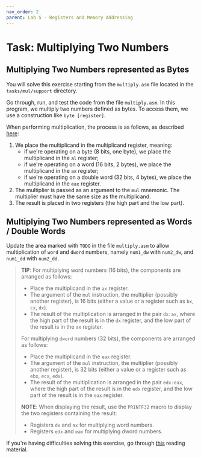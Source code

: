 ```yaml
---
nav_order: 2
parent: Lab 5 - Registers and Memory Addressing
---
```


# Task: Multiplying Two Numbers

## Multiplying Two Numbers represented as Bytes

You will solve this exercise starting from the `multiply.asm` file located in the `tasks/mul/support` directory.

Go through, run, and test the code from the file `multiply.asm`.
In this program, we multiply two numbers defined as bytes.
To access them, we use a construction like `byte [register]`.

When performing multiplication, the process is as follows, as described [here](https://en.wikibooks.org/wiki/X86_Assembly/Arithmetic):

1. We place the multiplicand in the multiplicand register, meaning:
    - if we're operating on a byte (8 bits, one byte), we place the multiplicand in the `al` register;
    - if we're operating on a word (16 bits, 2 bytes), we place the multiplicand in the `ax` register;
    - if we're operating on a double word (32 bits, 4 bytes), we place the multiplicand in the `eax` register.
1. The multiplier is passed as an argument to the `mul` mnemonic.
The multiplier must have the same size as the multiplicand.
1. The result is placed in two registers (the high part and the low part).

## Multiplying Two Numbers represented as Words / Double Words

Update the area marked with `TODO` in the file `multiply.asm` to allow multiplication of `word` and `dword` numbers, namely `num1_dw` with `num2_dw`, and `num1_dd` with `num2_dd`.

> **TIP**: For multiplying word numbers (16 bits), the components are arranged as follows:
>
> - Place the multiplicand in the `ax` register.
> - The argument of the `mul` instruction, the multiplier (possibly another register), is 16 bits (either a value or a register such as `bx`, `cx`, `dx`).
> - The result of the multiplication is arranged in the pair `dx:ax`, where the high part of the result is in the `dx` register, and the low part of the result is in the `ax` register.
>
> For multiplying `dword` numbers (32 bits), the components are arranged as follows:
>
> - Place the multiplicand in the `eax` register.
> - The argument of the `mul` instruction, the multiplier (possibly another register), is 32 bits (either a value or a register such as `ebx`, `ecx`, `edx`).
> - The result of the multiplication is arranged in the pair `edx:eax`, where the high part of the result is in the `edx` register, and the low part of the result is in the `eax` register.
>
> **NOTE**: When displaying the result, use the `PRINTF32` macro to display the two registers containing the result:
>
> - Registers `dx` and `ax` for multiplying word numbers.
> - Registers `edx` and `eax` for multiplying dword numbers.

If you're having difficulties solving this exercise, go through [this](../../reading/registers.md) reading material.
